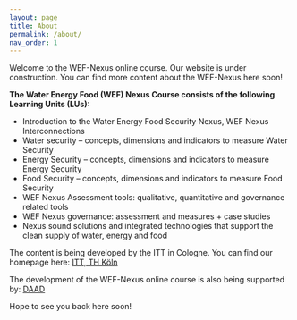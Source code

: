 ```yaml
---
layout: page
title: About
permalink: /about/
nav_order: 1
---
```


Welcome to the WEF-Nexus online course. Our website is under construction. You can find more content about the WEF-Nexus here soon! 

**The Water Energy Food (WEF) Nexus Course consists of the following Learning Units (LUs):**

- Introduction to the Water Energy Food Security Nexus, WEF Nexus Interconnections
- Water security – concepts, dimensions and indicators to measure Water Security
- Energy Security – concepts, dimensions and indicators to measure Energy Security
- Food Security – concepts, dimensions and indicators to measure Food Security
- WEF Nexus Assessment tools: qualitative, quantitative and governance related tools
- WEF Nexus governance: assessment and measures + case studies
- Nexus sound solutions and integrated technologies that support the clean supply of water, energy and food


The content is being developed by the ITT in Cologne. You can find our homepage here:
[ITT, TH Köln](https://www.tt.th-koeln.de/)

The development of the WEF-Nexus online course is also being supported by:
[DAAD](https://www.daad.de/)


Hope to see you back here soon!